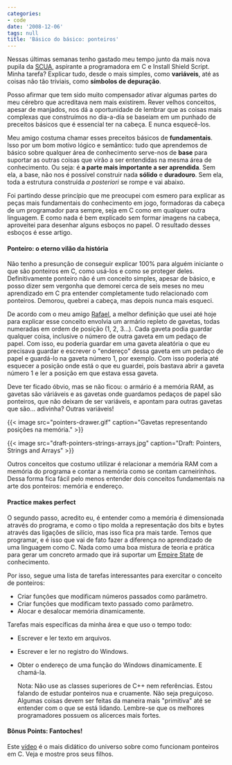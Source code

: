 ```yaml
---
categories:
- code
date: '2008-12-06'
tags: null
title: 'Básico do básico: ponteiros'
---
```


Nessas últimas semanas tenho gastado meu tempo junto da mais nova pupila da [SCUA](http://www.scua.com.br), aspirante a programadora em C e Install Shield Script. Minha tarefa? Explicar tudo, desde o mais simples, como **variáveis**, até as coisas não tão triviais, como **símbolos de depuração**.

Posso afirmar que tem sido muito compensador ativar algumas partes do meu cérebro que acreditava nem mais existirem. Rever velhos conceitos, apesar de manjados, nos dá a oportunidade de lembrar que as coisas mais complexas que construímos no dia-a-dia se baseiam em um punhado de preceitos básicos que é essencial ter na cabeça. E nunca esquecê-los.

Meu amigo costuma chamar esses preceitos básicos de **fundamentais**. Isso por um bom motivo lógico e semântico: tudo que aprendemos de básico sobre qualquer área de conhecimento serve-nos de **base** para suportar as outras coisas que virão a ser entendidas na mesma área de conhecimento. Ou seja: é **a parte mais importante a ser aprendida**. Sem ela, a base, não nos é possível construir nada **sólido** e **duradouro**. Sem ela, toda a estrutura construída _a posteriori_ se rompe e vai abaixo.

Foi partindo desse princípio que me preocupei com esmero para explicar as peças mais fundamentais do conhecimento em jogo, formadoras da cabeça de um programador para sempre, seja em C como em qualquer outra linguagem. E como nada é bem explicado sem formar imagens na cabeça, aproveitei para desenhar alguns esboços no papel. O resultado desses esboços é esse artigo.

#### Ponteiro: o eterno vilão da história

Não tenho a presunção de conseguir explicar 100% para alguém iniciante o que são ponteiros em C, como usá-los e como se proteger deles. Definitivamente ponteiro não é um conceito simples, apesar de básico, e posso dizer sem vergonha que demorei cerca de seis meses no meu aprendizado em C pra entender completamente tudo relacionado com ponteiros. Demorou, quebrei a cabeça, mas depois nunca mais esqueci.

De acordo com o meu amigo [Rafael](http://www.sk5.com.br), a melhor definição que usei até hoje para explicar esse conceito envolvia um armário repleto de gavetas, todas numeradas em ordem de posição (1, 2, 3...). Cada gaveta podia guardar qualquer coisa, inclusive o número de outra gaveta em um pedaço de papel. Com isso, eu poderia guardar em uma gaveta aleatória o que eu precisava guardar e escrever o "endereço" dessa gaveta em um pedaço de papel e guardá-lo na gaveta número 1, por exemplo. Com isso poderia até esquecer a posição onde está o que eu guardei, pois bastava abrir a gaveta número 1 e ler a posição em que estava essa gaveta.

Deve ter ficado óbvio, mas se não ficou: o armário é a memória RAM, as gavetas são váriáveis e as gavetas onde guardamos pedaços de papel são ponteiros, que não deixam de ser variáveis, e apontam para outras gavetas que são... adivinha? Outras variáveis!

{{< image src="pointers-drawer.gif" caption="Gavetas representando posições na memória." >}}

{{< image src="draft-pointers-strings-arrays.jpg" caption="Draft: Pointers, Strings and Arrays" >}}

Outros conceitos que costumo utilizar é relacionar a memória RAM com a memória do programa e contar a memória como se contam carneirinhos. Dessa forma fica fácil pelo menos entender dois conceitos fundamentais na arte dos ponteiros: memória e endereço.

#### Practice makes perfect

O segundo passo, acredito eu, é entender como a memória é dimensionada através do programa, e como o tipo molda a representação dos bits e bytes através das ligações de silício, mas isso fica pra mais tarde. Temos que programar, e é isso que vai de fato fazer a diferença no aprendizado de uma linguagem como C. Nada como uma boa mistura de teoria e prática para gerar um concreto armado que irá suportar um [Empire State](http://pt.wikipedia.org/wiki/Empire_State_Building) de conhecimento.

Por isso, segue uma lista de tarefas interessantes para exercitar o conceito de ponteiros:

  * Criar funções que modificam números passados como parâmetro.
  * Criar funções que modificam texto passado como parâmetro.
  * Alocar e desalocar memória dinamicamente.

Tarefas mais específicas da minha área e que uso o tempo todo:

  * Escrever e ler texto em arquivos.
  * Escrever e ler no registro do Windows.
  * Obter o endereço de uma função do Windows dinamicamente. E chamá-la.

    Nota: Não use as classes superiores de C++ nem referências. Estou falando de estudar ponteiros nua e cruamente. Não seja preguiçoso. Algumas coisas devem ser feitas da maneira mais "primitiva" até se entender com o que se está lidando. Lembre-se que os melhores programadores possuem os alicerces mais fortes.

#### Bônus Points: Fantoches!

Este [vídeo] é o mais didático do universo sobre como funcionam ponteiros em C. Veja e mostre pros seus filhos.

[vídeo]: https://www.youtube.com/watch?v=5VnDaHBi8dM&ab_channel=Napalm